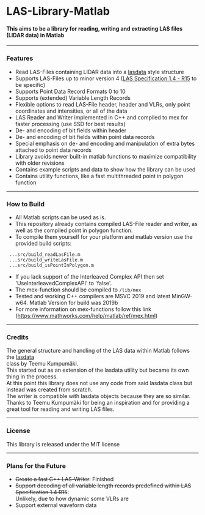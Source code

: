 # LAS-Library-Matlab
#### This aims to be a library for reading, writing and extracting LAS files (LIDAR data) in Matlab
---
### Features 
- Read LAS-Files containing LIDAR data into a [lasdata](https://www.mathworks.com/matlabcentral/fileexchange/48073-lasdata) style structure
- Supports LAS-Files up to minor version 4 ([LAS Specification 1.4 - R15](https://www.asprs.org/wp-content/uploads/2019/07/LAS_1_4_r15.pdf) to be specific)
- Supports Point Data Record Formats 0 to 10
- Supports (extended) Variable Length Records
- Flexible options to read LAS-File header, header and VLRs, only point coordinates and intensities, or all of the data
- LAS Reader and Writer implemented in C++ and compiled to mex for faster processing (use SSD for best results)
- De- and encoding of bit fields within header
- De- and encoding of bit fields within point data records
- Special emphasis on de- and encoding and manipulation of extra bytes attached to point data records
- Library avoids newer built-in matlab functions to maximize compatibility with older revisions
- Contains example scripts and data to show how the library can be used
- Contains utility functions, like a fast multithreaded point in polygon function

---
### How to Build
- All Matlab scripts can be used as is.<br>
- This repository already contains compiled LAS-File reader and writer, as well as the compiled point in polygon function.<br>
- To compile them yourself for your platform and matlab version use the provided build scripts:<br>
```
 ...src/build_readLasFile.m
 ...src/build_writeLasFile.m
 ...src/build_isPointInPolygon.m
 ```


- If you lack support of the Interleaved Complex API then set 'UseInterleavedComplexAPI' to 'false'.<br>
- The mex-function should be compiled to ```/lib/mex``` <br>
- Tested and working C++ compilers are MSVC 2019 and latest MinGW-w64. Matlab Version for build was 2019b <br>
- For more information on mex-functions follow this link (https://www.mathworks.com/help/matlab/ref/mex.html)

---
### Credits
The general structure and handling of the LAS data within Matlab follows the [lasdata](https://www.mathworks.com/matlabcentral/fileexchange/48073-lasdata) <br>class by Teemu Kumpumäki.<br>
This started out as an extension of the lasdata utility but became its own thing in the process.<br>
At this point this library does not use any code from said lasdata class but instead was created from scratch.<br>
The writer is compatible with lasdata objects because they are so similar.<br>
Thanks to Teemu Kumpumäki for being an inspiration and for providing a great tool for reading and writing LAS files.<br>

---
### License
This library is released under the MIT license

---
### Plans for the Future
- ~~Create a fast C++ LAS-Writer~~: Finished
- ~~Support decoding of all variable length records predefined within LAS Specification 1.4 R15~~: <br>Unlikely, due to how dynamic some VLRs are
- Support external waveform data
